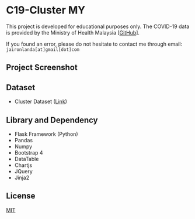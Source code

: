 # C19-Cluster MY

This project is developed for educational purposes only. The COVID-19 data is provided by the Ministry of Health Malaysia [[GitHub](https://github.com/MoH-Malaysia/covid19-public)].

If you found an error, please do not hesitate to contact me through email: `jaironlanda[at]gmail[dot]com`

## Project Screenshot


## Dataset
- Cluster Dataset ([Link](https://github.com/MoH-Malaysia/covid19-public/tree/main/epidemic#cluster-analysis))


## Library and Dependency
- Flask Framework (Python)
- Pandas
- Numpy
- Bootstrap 4
- DataTable
- Chartjs
- JQuery
- Jinja2

## License
[MIT](https://choosealicense.com/licenses/mit/)